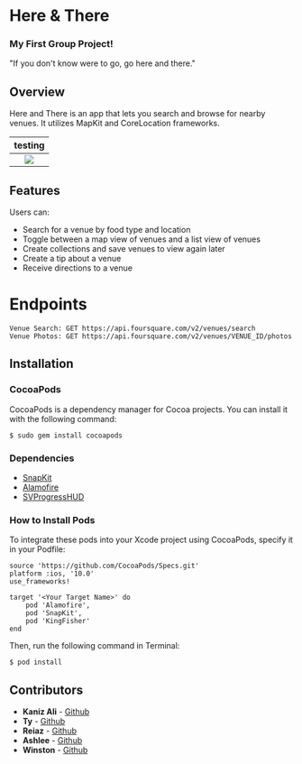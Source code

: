 # Here & There
### My First Group Project!

"If you don't know were to go, go here and there."

## Overview
Here and There is an app that lets you search and browse for nearby venues. It utilizes MapKit and CoreLocation frameworks.

|testing|
|:-------------:|
|<img src=https://media.giphy.com/media/26DNdoCeEaDUQiqty/giphy.gif>|


## Features
Users can: 
- Search for a venue by food type and location
- Toggle between a map view of venues and a list view of venues
- Create collections and save venues to view again later
- Create a tip  about a venue
- Receive directions to a venue
    
# Endpoints

    Venue Search: GET https://api.foursquare.com/v2/venues/search
    Venue Photos: GET https://api.foursquare.com/v2/venues/VENUE_ID/photos
    
    
## Installation

### CocoaPods
CocoaPods is a dependency manager for Cocoa projects. You can install it with the following command:

`$ sudo gem install cocoapods`

### Dependencies
- [SnapKit](http://snapkit.io/docs)
- [Alamofire](https://github.com/Alamofire/Alamofire)
- [SVProgressHUD](https://github.com/SVProgressHUD/SVProgressHUD)


### How to Install Pods
To integrate these pods into your Xcode project using CocoaPods, specify it in your Podfile:

```
source 'https://github.com/CocoaPods/Specs.git'
platform :ios, '10.0'
use_frameworks!

target '<Your Target Name>' do
    pod 'Alamofire',
    pod 'SnapKit',
    pod 'KingFisher'
end
```

Then, run the following command in Terminal:

`$ pod install`

## Contributors 
* **Kaniz Ali** - [Github](https://github.com/knzknz)
* **Ty** - [Github](https://github.com/kuuhaku0)
* **Reiaz** - [Github]()
* **Ashlee** - [Github]()
* **Winston** - [Github]()
    

